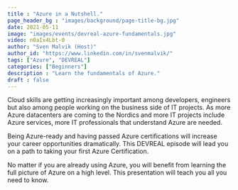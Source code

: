 ```yaml
---
title : "Azure in a Nutshell."
page_header_bg : "images/background/page-title-bg.jpg"
date: 2021-05-11
image: "images/events/devreal-azure-fundamentals.jpg"
video: n0aIx4Lbt-0
author: "Sven Malvik (Host)"
author_id: "https://www.linkedin.com/in/svenmalvik/"
tags: ["Azure", "DEVREAL"]
categories: ["Beginners"]
description : "Learn the fundamentals of Azure."
draft : false
---
```

Cloud skills are getting increasingly important among developers, engineers but also among people working on the business side of IT projects. As more Azure datacenters are coming to the Nordics and more IT projects include Azure services, more IT professionals that understand Azure are needed.

Being Azure-ready and having passed Azure certifications will increase your career opportunities dramatically. This DEVREAL episode will lead you on a path to taking your first Azure Certification.

No matter if you are already using Azure, you will benefit from learning the full picture of Azure on a high level. This presentation will teach you all you need to know.
